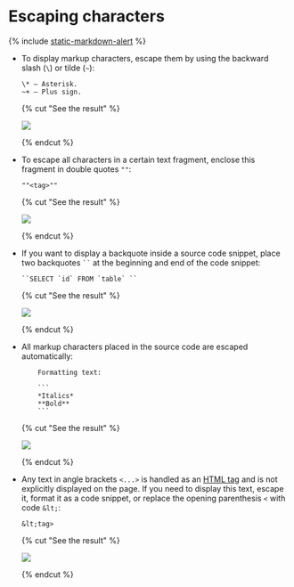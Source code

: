 # Escaping characters

{% include [static-markdown-alert](../../_includes/wiki/static-markdown-alert.md) %}

* To display markup characters, escape them by using the backward slash (`\`) or tilde (`~`):

   ```
   \* — Asterisk.
   ~+ — Plus sign.
   ```

   {% cut "See the result" %}

   ![](../../_assets/wiki/escape-symbols.png)

   {% endcut %}

* To escape all characters in a certain text fragment, enclose this fragment in double quotes `""`:

   ```
   ""<tag>""
   ```

   {% cut "See the result" %}

   ![](../../_assets/wiki/escape-tag.png)

   {% endcut %}

* If you want to display a backquote inside a source code snippet, place two backquotes ` `` ` at the beginning and end of the code snippet:

   ```
   ``SELECT `id` FROM `table` ``
   ```

   {% cut "See the result" %}

   ![](../../_assets/wiki/escape-backtick.png)

   {% endcut %}

* All markup characters placed in the source code are escaped automatically:

   ```
       Formatting text:

       ```
       *Italics*
       **Bold**
       ```

   ```
   {% cut "See the result" %}

   ![](../../_assets/wiki/escape-codeblock.png)

   {% endcut %}

* Any text in angle brackets `<...>` is handled as an [HTML tag](html-code.md) and is not explicitly displayed on the page. If you need to display this text, escape it, format it as a code snippet, or replace the opening parenthesis `<` with code `&lt;`:

   ```
   &lt;tag>
   ```

   {% cut "See the result" %}

   ![](../../_assets/wiki/escape-tag.png)

   {% endcut %}